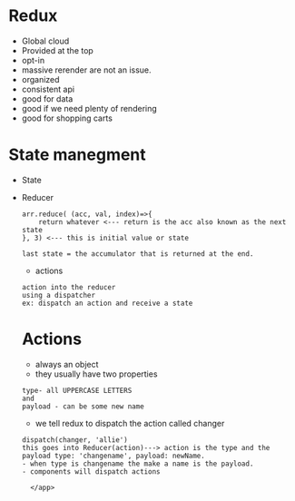 # Redux
- Global cloud
- Provided at the top
- opt-in
- massive rerender are not an issue.
- organized
- consistent api
- good for data
- good if we need plenty of rendering
- good for shopping carts

# State manegment
- State
- Reducer
    ```
    arr.reduce( (acc, val, index)=>{
        return whatever <--- return is the acc also known as the next state
    }, 3) <--- this is initial value or state

    last state = the accumulator that is returned at the end.
    ```
    - actions
    ```
    action into the reducer
    using a dispatcher
    ex: dispatch an action and receive a state
    ```

    # Actions
    - always an object
    - they usually have two properties
    ```
    type- all UPPERCASE LETTERS
    and 
    payload - can be some new name
    ```
    - we tell redux to dispatch the action called changer
    ```
    dispatch(changer, 'allie')
    this goes into Reducer(action)---> action is the type and the payload type: 'changename', payload: newName.
    - when type is changename the make a name is the payload.
    - components will dispatch actions
    ```

    <index>
        <app>
        
            
        
        </app>
    
    </index>